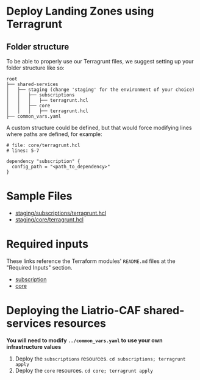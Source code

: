 # Deploy Landing Zones using Terragrunt

## Folder structure

To be able to properly use our Terragrunt files, we suggest setting up your folder structure like so:

```
root
├── shared-services
│   ├── staging (change 'staging' for the environment of your choice)
│   │   ├── subscriptions
│   │   │   ├── terragrunt.hcl
│   │   ├── core
│   │   │   ├── terragrunt.hcl
├── common_vars.yaml
```
A custom structure could be defined, but that would force modifying lines where paths are defined, for example:

```hcl
# file: core/terragrunt.hcl
# lines: 5-7

dependency "subscription" {
  config_path = "<path_to_dependency>"
}
```

# Sample Files

* [staging/subscriptions/terragrunt.hcl](./staging/subscription/terragrunt.hcl)
* [staging/core/terragrunt.hcl](./staging/core/terragrunt.hcl)

# Required inputs

These links reference the Terraform modules' `README.md` files at the "Required Inputs" section.

* [subscription](../../../subscriptions/landing-zone/README.md)
* [core](../../../foundation/shared-services/core/README.md)

# Deploying the Liatrio-CAF shared-services resources

**You will need to modify `../common_vars.yaml` to use your own infrastructure values**

1. Deploy the `subscriptions` resources. `cd subscriptions; terragrunt apply`
2. Deploy the `core` resources. `cd core; terragrunt apply`